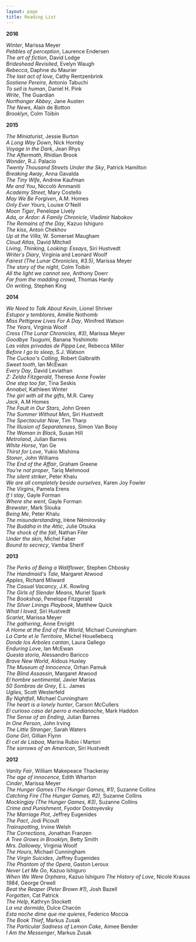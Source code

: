 ```yaml
---
layout: page
title: Reading List
---
```

**2016**

_Winter_, Marissa Meyer  
_Pebbles of perception_, Laurence Endersen  
_The art of fiction_, David Lodge  
_Brideshead Revisited_, Evelyn Waugh  
_Rebecca_, Daphne du Maurier  
_The last act of love_, Cathy Rentzenbrink  
_Sostiene Pereira_, Antonio Tabuchi  
_To sell is human_, Daniel H. Pink  
_Write_, The Guardian  
_Northanger Abbey_, Jane Austen  
_The News_, Alain de Botton  
_Brooklyn_, Colm Tóibín  

**2015**

_The Miniaturist_, Jessie Burton  
_A Long Way Down_, Nick Hornby  
_Voyage in the Dark_, Jean Rhys  
_The Aftermath_, Rhidian Brook  
_Wonder_, R.J. Palacio  
_Twenty Thousand Streets Under the Sky_, Patrick Hamilton  
_Breaking Away_, Anna Gavalda  
_The Tiny Wife_, Andrew Kaufman  
_Me and You_, Niccolò Ammaniti  
_Academy Street_, Mary Costello  
_May We Be Forgiven_, A.M. Homes  
_Only Ever Yours_, Louise O'Neill  
_Moon Tiger_, Penelope Lively  
_Ada, or Ardor: A Family Chronicle_, Vladimir Nabokov  
_The Remains of the Day_, Kazuo Ishiguro  
_The kiss_, Anton Chekhov  
_Up at the Villa_, W. Somerset Maugham  
_Cloud Atlas_, David Mitchell  
_Living, Thinking, Looking: Essays_, Siri Hustvedt  
_Writer´s Diary_, Virginia and Leonard Woolf  
_Fairest (The Lunar Chronicles, #3.5)_, Marissa Meyer  
_The story of the night_, Colm Toibín  
_All the light we cannot see_, Anthony Doerr  
_Far from the madding crowd_, Thomas Hardy  
_On writing_, Stephen King

**2014**

_We Need to Talk About Kevin_,	Lionel Shriver  
_Estupor y temblores_,	Amélie Nothomb   
_Miss Pettigrew Lives For A Day_,	Winifred Watson  
_The Years_,	Virginia Woolf  
_Cress (The Lunar Chronicles, #3)_,	Marissa Meyer  
_Goodbye Tsugumi_,	Banana Yoshimoto  
_Las vidas privadas de Pippa Lee_,	Rebecca Miller  
_Before I go to sleep_,	S.J. Watson  
_The Cuckoo's Calling_,	Robert Galbraith  
_Sweet tooth_,	Ian McEwan  
_Every Day_,	David Leviathan  
_Z: Zelda Fitzgerald_,	Therese Anne Fowler  
_One step too far_,	Tina Seskis  
_Annabel_,	Kathleen Winter  
_The girl with all the gifts_,	M.R. Carey  
_Jack_,	A.M Homes  
_The Fault in Our Stars_,	John Green  
_The Summer Without Men_,	Siri Hustvedt  
_The Spectacular Now_,	Tim Tharp  
_The Illusion of Separateness_,	Simon Van Booy  
_The Woman in Black_,	Susan Hill  
_Metroland_,	Julian Barnes  
_White Horse_,	Yan Ge  
_Thirst for Love_,	Yukio Mishima  
_Stoner_,	John Williams  
_The End of the Affair_,	Graham Greene  
_You're not proper_,	Tariq Mehmood  
_The silent striker_,	Peter Khalu  
_We are all completely beside ourselves_,	Karen Joy Fowler  
_The Virgins_,	Pamela Erens  
_If I stay_,	Gayle Forman  
_Where she went_,	Gayle Forman  
_Brewster_,	Mark Slouka  
_Being Me_,	Peter Khalu  
_The misunderstanding_,	Irène Némirovsky  
_The Buddha in the Attic_,	Julie Otsuka  
_The shock of the fall_,	Nathan Filer  
_Under the skin_,	Michel Faber  
_Bound to secrecy_,	Vamba Sherif    

**2013**

_The Perks of Being a Wallflower_, Stephen Chbosky  
_The Handmaid's Tale_,	Margaret Atwood   
_Apples_,	Richard Milward    
_The Casual Vacancy_,	J.K. Rowling    
_The Girls of Slender Means_,	Muriel Spark    
_The Bookshop_,	Penelope Fitzgerald  
_The Silver Linings Playbook_,	Matthew Quick  
_What I loved_,	Siri Hustvedt  
_Scarlet_,	Marissa Meyer  
_The gathering_,	Anne Enright  
_A Home at the End of the World_,	Michael Cunningham  
_La Carte et le Territoire_,	Michel Houellebecq   
_Donde los Árboles cantan_,	Laura Gallego  
_Enduring Love_,	Ian McEwan  
_Questa storia_,	Alessandro Baricco  
_Brave New World_,	Aldous Huxley  
_The Museum of Innocence_,	Orhan Pamuk  
_The Blind Assassin_,	Margaret Atwood  
_El hombre sentimental_,	Javier Marías   
_50 Sombras de Grey_,	E.L. James  
_Uglies_,	Scott Westerfeld  
_By Nightfall_,	Michael Cunningham  
_The heart is a lonely hunter_,	Carson McCullers  
_El curioso caso del perro a medianoche_,	Mark Haddon   
_The Sense of an Ending_,	Julian Barnes  
_In One Person_, John Irving  
_The Little Stranger_,	Sarah Waters  
_Gone Girl_,	Gillian Flynn  
_El cel de Lisboa_,	Marina Rubio i Martori  
_The sorrows of an American_,	Siri Hustvedt  

**2012**

_Vanity Fair_,	William Makepeace Thackeray  
_The age of innocence_,	Edith Wharton  
_Cinder_,	Marissa Meyer  
_The Hunger Games (The Hunger Games, #1)_,	Suzanne Collins  
_Catching Fire (The Hunger Games, #2)_,	Suzanne Collins  
_Mockingjay (The Hunger Games, #3)_, Suzanne Collins  
_Crime and Punishment_,	Fyodor Dostoyevsky  
_The Marriage Plot_,	Jeffrey Eugenides  
_The Pact_,	Jodi Picoult  
_Trainspotting_,	Irvine Welsh  
_The Corrections_,	Jonathan Franzen  
_A Tree Grows in Brooklyn_,	Betty Smith  
_Mrs. Dalloway_,	Virginia Woolf  
_The Hours_,	Michael Cunningham  
_The Virgin Suicides_,	Jeffrey Eugenides  
_The Phantom of the Opera_,	Gaston Leroux  
_Never Let Me Go_, Kazuo Ishiguro  
_When We Were Orphans_,	Kazuo Ishiguro
_The History of Love_,	Nicole Krauss  
_1984_,	George Orwell  
_Beat the Reaper (Peter Brown #1)_,	Josh Bazell  
_Forgotten_,	Cat Patrick  
_The Help_,	Kathryn Stockett  
_La voz dormida_,	Dulce Chacón  
_Esta noche dime que me quieres_,	Federico Moccia  
_The Book Thief_,	Markus Zusak  
_The Particular Sadness of Lemon Cake_,	Aimee Bender  
_I Am the Messenger_,	Markus Zusak  

